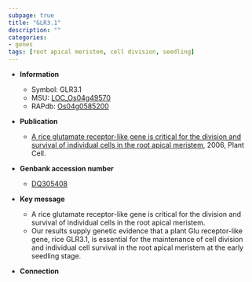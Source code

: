 ```yaml
---
subpage: true
title: "GLR3.1"
description: ""
categories:
- genes
tags: [root apical meristem, cell division, seedling]
---
```


* **Information**  
    + Symbol: GLR3.1  
    + MSU: [LOC_Os04g49570](http://rice.plantbiology.msu.edu/cgi-bin/ORF_infopage.cgi?orf=LOC_Os04g49570)  
    + RAPdb: [Os04g0585200](http://rapdb.dna.affrc.go.jp/viewer/gbrowse_details/irgsp1?name=Os04g0585200)  

* **Publication**  
    + [A rice glutamate receptor-like gene is critical for the division and survival of individual cells in the root apical meristem](http://www.ncbi.nlm.nih.gov/pubmed?term=A+rice+glutamate+receptor-like+gene+is+critical+for+the+division+and+survival+of+individual+cells+in+the+root+apical+meristem%5BTitle%5D), 2006, Plant Cell.

* **Genbank accession number**  
    + [DQ305408](http://www.ncbi.nlm.nih.gov/nuccore/DQ305408)

* **Key message**  
    + A rice glutamate receptor-like gene is critical for the division and survival of individual cells in the root apical meristem.
    + Our results supply genetic evidence that a plant Glu receptor-like gene, rice GLR3.1, is essential for the maintenance of cell division and individual cell survival in the root apical meristem at the early seedling stage.

* **Connection**  




